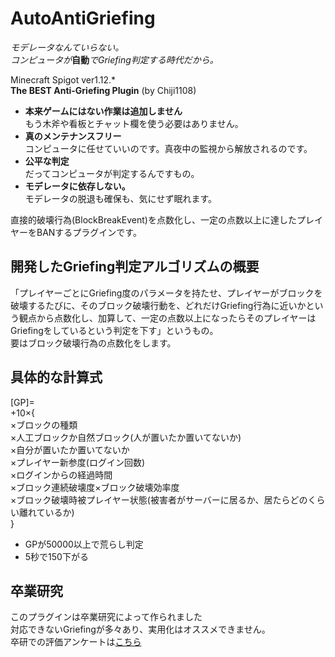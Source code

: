 # AutoAntiGriefing
*モデレータなんていらない。*  
*コンピュータが*__自動__*でGriefing判定する時代だから。*  

Minecraft Spigot ver1.12.*  
**The BEST Anti-Griefing Plugin** (by Chiji1108)


- **本来ゲームにはない作業は追加しません**  
もう木斧や看板とチャット欄を使う必要はありません。
- **真のメンテナンスフリー**  
コンピュータに任せていいのです。真夜中の監視から解放されるのです。
- **公平な判定**  
だってコンピュータが判定するんですもの。
- **モデレータに依存しない。**  
モデレータの脱退も確保も、気にせず眠れます。   

直接的破壊行為(BlockBreakEvent)を点数化し、一定の点数以上に達したプレイヤーをBANするプラグインです。
 

## 開発したGriefing判定アルゴリズムの概要
「プレイヤーごとにGriefing度のパラメータを持たせ、プレイヤーがブロックを破壊するたびに、そのブロック破壊行動を、どれだけGriefing行為に近いかという観点から点数化し、加算して、一定の点数以上になったらそのプレイヤーはGriefingをしているという判定を下す」というもの。  
要はブロック破壊行為の点数化をします。

## 具体的な計算式
[GP]=  
+10×{  
×ブロックの種類  
×人工ブロックか自然ブロック(人が置いたか置いてないか)  
×自分が置いたか置いてないか  
×プレイヤー新参度(ログイン回数)  
×ログインからの経過時間  
×ブロック連続破壊度×ブロック破壊効率度  
×ブロック破壊時被プレイヤー状態(被害者がサーバーに居るか、居たらどのくらい離れているか)  
}  
- GPが50000以上で荒らし判定
- 5秒で150下がる 

## 卒業研究
このプラグインは卒業研究によって作られました  
対応できないGriefingが多々あり、実用化はオススメできません。  
卒研での評価アンケートは[こちら](https://goo.gl/forms/Yki0quTS91Jet4vm2)
